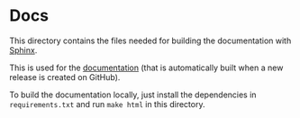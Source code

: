 # Docs

This directory contains the files needed for building the documentation with [Sphinx](https://www.sphinx-doc.org).

This is used for the [documentation](https://edahelsinki.github.io/slisemap) (that is automatically built when a new release is created on GitHub).

To build the documentation locally, just install the dependencies in `requirements.txt` and run `make html` in this directory.
